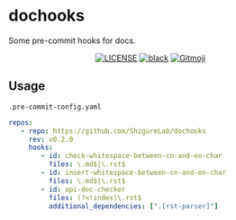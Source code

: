 # dochooks

Some pre-commit hooks for docs.

<p align="center">
   <a href="LICENSE"><img alt="LICENSE" src="https://img.shields.io/github/license/ShigureLab/dochooks?style=flat-square"></a>
   <a href="https://github.com/psf/black"><img alt="black" src="https://img.shields.io/badge/code%20style-black-000000?style=flat-square"></a>
   <a href="https://gitmoji.dev"><img src="https://img.shields.io/badge/gitmoji-%20😜%20😍-FFDD67?style=flat-square" alt="Gitmoji"></a>
</p>

## Usage

`.pre-commit-config.yaml`

```yaml
repos:
   - repo: https://github.com/ShigureLab/dochooks
     rev: v0.2.0
     hooks:
        - id: check-whitespace-between-cn-and-en-char
          files: \.md$|\.rst$
        - id: insert-whitespace-between-cn-and-en-char
          files: \.md$|\.rst$
        - id: api-doc-checker
          files: (?<!index)\.rst$
          additional_dependencies: [".[rst-parser]"]
```
